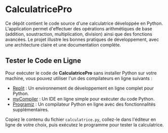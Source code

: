 # CalculatricePro
Ce dépôt contient le code source d'une calculatrice développée en Python. L'application permet d'effectuer des opérations arithmétiques de base (addition, soustraction, multiplication, division) ainsi que des fonctions avancées. Le projet illustre les bonnes pratiques de développement, avec une architecture claire et une documentation complète.
## Tester le Code en Ligne

Pour exécuter le code de **CalculatricePro** sans installer Python sur votre machine, vous pouvez utiliser l'un des compilateurs en ligne suivants :

- [Replit](https://replit.com/languages/python3) : Un environnement de développement en ligne complet pour Python.
- [myCompiler](https://www.mycompiler.io/fr/online-python-compiler) : Un IDE en ligne simple pour exécuter du code Python.
- [Programiz](https://www.programiz.com/python-programming/online-compiler/) : Un compilateur Python en ligne avec des fonctionnalités supplémentaires.

Copiez le contenu du fichier `calculatrice.py`, collez-le dans l'éditeur en ligne de votre choix, puis exécutez le programme pour tester la calculatrice.
